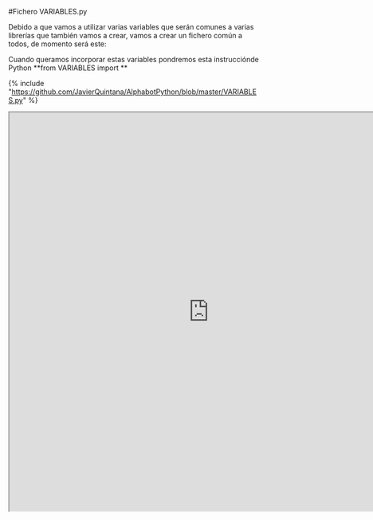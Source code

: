 #Fichero VARIABLES.py

Debido a que vamos a utilizar varias variables que serán comunes a varias librerías que también vamos a crear, vamos a crear un fichero común a todos, de momento será este:

Cuando queramos incorporar estas variables pondremos esta instrucciónde Python **from VARIABLES import **

{% include "https://github.com/JavierQuintana/AlphabotPython/blob/master/VARIABLES.py" %}


<iframe src="https://github.com/JavierQuintana/AlphabotPython/blob/master/VARIABLES.py" width="800" height="800" align="center">
